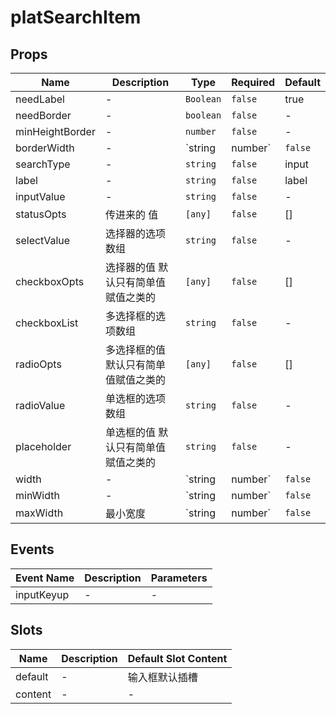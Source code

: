 # platSearchItem

## Props

<!-- @vuese:platSearchItem:props:start -->
|Name|Description|Type|Required|Default|
|---|---|---|---|---|
|needLabel|-|`Boolean`|`false`|true|
|needBorder|-|`boolean`|`false`|-|
|minHeightBorder|-|`number`|`false`|-|
|borderWidth|-|`string | number`|`false`|-|
|searchType|-|`string`|`false`|input|
|label|-|`string`|`false`|label|
|inputValue|-|`string`|`false`|-|
|statusOpts|传进来的 值|`[any]`|`false`|[]|
|selectValue|选择器的选项数组|`string`|`false`|-|
|checkboxOpts|选择器的值 默认只有简单值赋值之类的|`[any]`|`false`|[]|
|checkboxList|多选择框的选项数组|`string`|`false`|-|
|radioOpts|多选择框的值 默认只有简单值赋值之类的|`[any]`|`false`|[]|
|radioValue|单选框的选项数组|`string`|`false`|-|
|placeholder|单选框的值 默认只有简单值赋值之类的|`string`|`false`|-|
|width|-|`string | number`|`false`|auto|
|minWidth|-|`string | number`|`false`|auto|
|maxWidth|最小宽度|`string | number`|`false`|auto|

<!-- @vuese:platSearchItem:props:end -->


## Events

<!-- @vuese:platSearchItem:events:start -->
|Event Name|Description|Parameters|
|---|---|---|
|inputKeyup|-|-|

<!-- @vuese:platSearchItem:events:end -->


## Slots

<!-- @vuese:platSearchItem:slots:start -->
|Name|Description|Default Slot Content|
|---|---|---|
|default|-|输入框默认插槽|
|content|-|-|

<!-- @vuese:platSearchItem:slots:end -->


